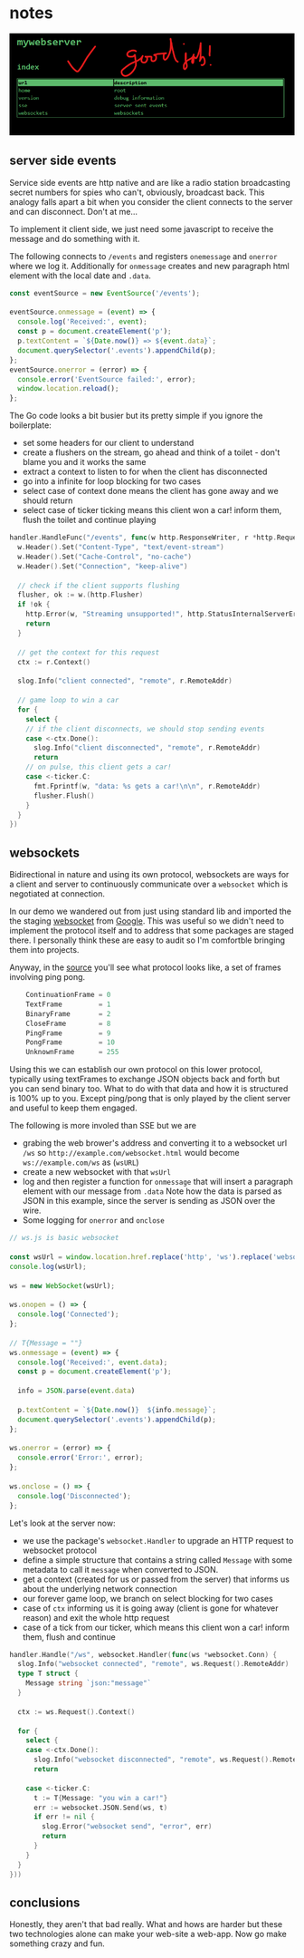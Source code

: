 # notes

![good job!](good_job.png)

## server side events

Service side events are http native and are like a radio station broadcasting secret numbers for spies who
can't, obviously, broadcast back. This analogy falls apart a bit when you consider the client connects to 
the server and can disconnect. Don't at me...

To implement it client side, we just need some javascript to receive the message and do something with it.

The following connects to `/events` and registers `onemessage` and `onerror` where we log it. 
Additionally for `onmessage` creates and new paragraph html element with the local date and `.data`.

```javascript
const eventSource = new EventSource('/events');

eventSource.onmessage = (event) => {
  console.log('Received:', event);
  const p = document.createElement('p');
  p.textContent = `${Date.now()} => ${event.data}`;
  document.querySelector('.events').appendChild(p);
};
eventSource.onerror = (error) => {
  console.error('EventSource failed:', error);
  window.location.reload();
};

```

The Go code looks a bit busier but its pretty simple if you ignore the boilerplate:

- set some headers for our client to understand
- create a flushers on the stream, go ahead and think of a toilet - don't blame you and it works the same
- extract a context to listen to for when the client has disconnected
- go into a infinite for loop blocking for two cases
- select case of context done means the client has gone away and we should return
- select case of ticker ticking means this client won a car! inform them, flush the toilet and continue playing

```go
handler.HandleFunc("/events", func(w http.ResponseWriter, r *http.Request) {
  w.Header().Set("Content-Type", "text/event-stream")
  w.Header().Set("Cache-Control", "no-cache")
  w.Header().Set("Connection", "keep-alive")

  // check if the client supports flushing
  flusher, ok := w.(http.Flusher)
  if !ok {
    http.Error(w, "Streaming unsupported!", http.StatusInternalServerError)
    return
  }

  // get the context for this request
  ctx := r.Context()

  slog.Info("client connected", "remote", r.RemoteAddr)

  // game loop to win a car
  for {
    select {
    // if the client disconnects, we should stop sending events
    case <-ctx.Done():
      slog.Info("client disconnected", "remote", r.RemoteAddr)
      return
    // on pulse, this client gets a car!
    case <-ticker.C:
      fmt.Fprintf(w, "data: %s gets a car!\n\n", r.RemoteAddr)
      flusher.Flush()
    }
  }
})
```

## websockets

Bidirectional in nature and using its own protocol, websockets are ways for a client and 
server to continuously communicate over a `websocket` which is negotiated at connection. 

In our demo we wandered out from just using standard lib and imported the the staging 
[websocket](https://pkg.go.dev/golang.org/x/net/websocket) from [Google](https://cs.opensource.google/go/x/net). 
This was useful so we didn't need to implement the protocol itself and to address that some packages are staged there. I 
personally think these are easy to audit so I'm comfortble bringing them into projects.

Anyway, in the [source](https://cs.opensource.google/go/x/net/+/refs/tags/v0.35.0:websocket/websocket.go;l=33) 
you'll see what protocol looks like, a set of frames involving ping pong.

```go
	ContinuationFrame = 0
	TextFrame         = 1
	BinaryFrame       = 2
	CloseFrame        = 8
	PingFrame         = 9
	PongFrame         = 10
	UnknownFrame      = 255
```

Using this we can establish our own protocol on this lower protocol, typically using textFrames to exchange JSON objects 
back and forth but you can send binary too. What to do with that data and how it is structured is 100% up to you. Except 
ping/pong that is only played by the client server and useful to keep them engaged.

The following is more involed than SSE but we are

- grabing the web brower's address and converting it to a websocket url `/ws` so `http://example.com/websocket.html` would become `ws://example.com/ws` as (`wsURL`)
- create a new websocket with that `wsUrl`
- log and then register a function for `onmessage` that will insert a paragraph element with our message from `.data` Note how the data is parsed as JSON in this example, since the server is sending as JSON over the wire.
- Some logging for `onerror` and `onclose`

```javascript
// ws.js is basic websocket

const wsUrl = window.location.href.replace('http', 'ws').replace('websockets.html', 'ws');
console.log(wsUrl);

ws = new WebSocket(wsUrl);

ws.onopen = () => {
  console.log('Connected');
};

// T{Message = ""}
ws.onmessage = (event) => {
  console.log('Received:', event.data);
  const p = document.createElement('p');

  info = JSON.parse(event.data)

  p.textContent = `${Date.now()}  ${info.message}`;
  document.querySelector('.events').appendChild(p);
};

ws.onerror = (error) => {
  console.error('Error:', error);
};

ws.onclose = () => {
  console.log('Disconnected');
};
```

Let's look at the server now:

- we use the package's `websocket.Handler` to upgrade an HTTP request to websocket protocol
- define a simple structure that contains a string called `Message` with some metadata to call it `message` when converted to JSON.
- get a context (created for us or passed from the server) that informs us about the underlying network connection
- our forever game loop, we branch on select blocking for two cases
- case of  `ctx` informing us it is going away (client is gone for whatever reason) and exit the whole http request
- case of a tick from our ticker, which means this client won a car! inform them, flush and continue

```go
handler.Handle("/ws", websocket.Handler(func(ws *websocket.Conn) {
  slog.Info("websocket connected", "remote", ws.Request().RemoteAddr)
  type T struct {
    Message string `json:"message"`
  }

  ctx := ws.Request().Context()

  for {
    select {
    case <-ctx.Done():
      slog.Info("websocket disconnected", "remote", ws.Request().RemoteAddr)
      return

    case <-ticker.C:
      t := T{Message: "you win a car!"}
      err := websocket.JSON.Send(ws, t)
      if err != nil {
        slog.Error("websocket send", "error", err)
        return
      }
    }
  }
}))
```

## conclusions
Honestly, they aren't that bad really.  What and hows are harder but these two technologies alone can make your web-site a web-app.
Now go make something crazy and fun.
